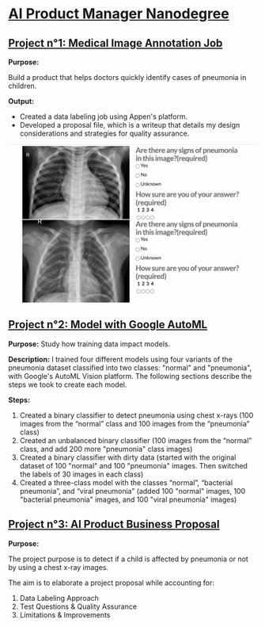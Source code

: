 # [AI Product Manager Nanodegree](https://classroom.udacity.com/nanodegrees/nd088-ent/syllabus/core-curriculum)

## [Project n°1: Medical Image Annotation Job](https://github.com/elateifsara/ai-product-management/tree/main/project1)

**Purpose:**  

Build a product that helps doctors quickly identify cases of pneumonia in children. 

**Output:**
- Created a data labeling job using Appen's platform. 
- Developed a proposal file, which is a writeup that details my design considerations and strategies for quality assurance.

<img src="project1/aipm_p1.png" alt="Project 1">

## [Project n°2: Model with Google AutoML](https://github.com/elateifsara/ai-product-management/tree/main/project2)

**Purpose:** 
Study how training data impact models.

**Description:**
I trained four different models using four variants of the pneumonia dataset classified into two classes: "normal" and "pneumonia", with Google's AutoML Vision platform. The following sections describe the steps we took to create each model.

**Steps:**
1. Created a binary classifier to detect pneumonia using chest x-rays (100 images from the “normal” class and 100 images from the “pneumonia” class)
2. Created an unbalanced binary classifier (100 images from the “normal” class, and add 200 more "pneumonia" class images)
3. Created a binary classifier with dirty data (started with the original dataset of 100 "normal" and 100 "pneumonia" images. Then switched the labels of 30 images in each class)
4. Created a three-class model with the classes “normal”, “bacterial pneumonia”, and “viral pneumonia” (added 100 "normal" images, 100 "bacterial pneumonia" images, and 100 "viral pneumonia" images)

## [Project n°3: AI Product Business Proposal](https://github.com/elateifsara/ai-product-management/tree/main/project3)

**Purpose:** 

The project purpose is to detect if a child is affected by pneumonia or not by using a chest x-ray images. 

The aim is to elaborate a project proposal while accounting for:
1. Data Labeling Approach
2. Test Questions & Quality Assurance
3. Limitations & Improvements









